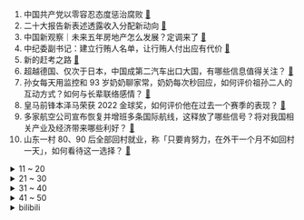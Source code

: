 1. 中国共产党以零容忍态度惩治腐败 [:link:](https://www.zhihu.com/question/574468368)
2. 二十大报告新表述透露收入分配新动向 [:link:](https://www.zhihu.com/question/574650439)
3. 中国新观察｜未来五年房地产怎么发展？定调来了 [:link:](https://www.zhihu.com/question/574636171)
4. 中纪委副书记：建立行贿人名单，让行贿人付出应有代价 [:link:](https://www.zhihu.com/question/574569087)
5. 新的赶考之路 [:link:](https://www.zhihu.com/question/574550973)
6. 超越德国、仅次于日本，中国成第二汽车出口大国，有哪些信息值得关注？ [:link:](https://www.zhihu.com/question/559362973)
7. 孙女每天用监控和 93 岁奶奶聊家常，奶奶每次秒回应，如何评价祖孙二人的互动方式？如何与长辈联络感情？ [:link:](https://www.zhihu.com/question/560103987)
8. 皇马前锋本泽马荣获 2022 金球奖，如何评价他在过去一个赛季的表现？ [:link:](https://www.zhihu.com/question/560307273)
9. 多家航空公司宣布恢复并增班多条国际航线，这释放了哪些信号？将对我国相关产业及经济带来哪些利好？ [:link:](https://www.zhihu.com/question/560233807)
10. 山东一村 80、90 后全部回村就业，称「只要肯努力，在外干一个月不如回村一天」，如何看待这一选择？ [:link:](https://www.zhihu.com/question/560019950)
<details>
<summary>11 ~ 20</summary>

11. 瑞典称「北溪管道调查结果太过敏感，无法分享」，有哪些信息值得关注？ [:link:](https://www.zhihu.com/question/560176796)
12. 「世界上最小的鸡」芦丁鸡走红网络，专家称「杂交新种应经审定」，这种鸡到底是什么「鸡」？ [:link:](https://www.zhihu.com/question/558552935)
13. 支教老师奖励优秀学生「小猪」，学生家养 9 个月后卖 4 千多元，如何看待此奖励措施？有哪些教育意义？ [:link:](https://www.zhihu.com/question/559902424)
14. 英媒称英国保守党高层将讨论首相特拉斯的去向，有人希望「特拉斯能在几天内辞职」，将对政局带来哪些影响？ [:link:](https://www.zhihu.com/question/560026170)
15. 电脑的发展以后会脱掉硬件哪个部位? [:link:](https://www.zhihu.com/question/551509900)
16. 为什么会有人觉得本次食品添加剂风波是“贩卖焦虑”？ [:link:](https://www.zhihu.com/question/558594653)
17. RNG 宣布 Maybe 核酸阳性，已弃权与 LGD 的比赛，RNG 后面的比赛还能正常进行吗？ [:link:](https://www.zhihu.com/question/560104315)
18. 如何评价一架满载弹药的俄军SU-34战斗机坠毁在俄国叶伊斯克市的居民楼上？ [:link:](https://www.zhihu.com/question/560300904)
19. 想要讲话发言滔滔不绝、不卡壳，都有哪些套路或技巧？ [:link:](https://www.zhihu.com/question/55077444)
20. 2022年「双十一」想入手一款家用投影仪，有哪些新款投影仪值得推荐呢？ [:link:](https://www.zhihu.com/question/560232820)
</details>
<details>
<summary>21 ~ 30</summary>

21. 英国首相承认在制定「迷你预算」时犯错并道歉，这意味着什么？对当前英国政局将带来哪些影响？ [:link:](https://www.zhihu.com/question/560333997)
22. 比亚迪现在辅助驾驶的缺失会成为比亚迪之后的隐患吗？ [:link:](https://www.zhihu.com/question/559227744)
23. 有哪些适合独处时看的电影？ [:link:](https://www.zhihu.com/question/559062788)
24. 中国游戏策划岗，35岁还未爬到主策或制作人，是否意味着彻底丧失升职或转型可能？ [:link:](https://www.zhihu.com/question/545619634)
25. 为什么有人总是想太多？ [:link:](https://www.zhihu.com/question/343284986)
26. 计算机博士刚刚进组，人工智能，导师说“深度学习研究5，6年了，出不了成果了”。我该怎么办？ [:link:](https://www.zhihu.com/question/554950172)
27. 为什么在《哈利·波特》里，中国没有魔法学校？ [:link:](https://www.zhihu.com/question/302960008)
28. 基辅清晨传出爆炸，外媒称「乌官员称基辅遭自杀式无人机袭击」，哪些信息值得关注？ [:link:](https://www.zhihu.com/question/560126202)
29. 为什么说错题本是一种伪努力？ [:link:](https://www.zhihu.com/question/549969050)
30. 《英雄联盟》S12总决赛8强出炉：RNG VS T1，RNG能进4强吗？ [:link:](https://www.zhihu.com/question/560031942)
</details>
<details>
<summary>31 ~ 40</summary>

31. iPhone14出现首次大幅降价，如果双十一降到4999你会买吗? [:link:](https://www.zhihu.com/question/558570060)
32. 为什么要珍惜带孩子的头三年？ [:link:](https://www.zhihu.com/question/470839638)
33. 硕士毕业后，选择国家电网还是比亚迪？ [:link:](https://www.zhihu.com/question/558956309)
34. TES 与 GAM 的比赛中疑似出现饮魔刀未触发的 BUG，如确认属实将造成哪些影响？ [:link:](https://www.zhihu.com/question/559947662)
35. 如何评价S12拳头公司的防疫水准？ [:link:](https://www.zhihu.com/question/560095080)
36. 《走近科学》有哪些侮辱观众智商的故事？ [:link:](https://www.zhihu.com/question/290071247)
37. 你在火车的卧铺上遇到过什么奇葩的事情？ [:link:](https://www.zhihu.com/question/304916747)
38. 维金斯新赛季工资 3360 万，新合同第一年只有 2430 万，你对该球员如何评价？ [:link:](https://www.zhihu.com/question/559825731)
39. 德媒称德国正沦为新的「欧洲病人」，如何看待这一评价？透露了哪些信息？ [:link:](https://www.zhihu.com/question/560088760)
40. 欧盟在能源问题上分歧严重，马克龙称希望马上实施「设立天然气共同采购平台」，欧洲能源问题将走向何方？ [:link:](https://www.zhihu.com/question/560090619)
</details>
<details>
<summary>41 ~ 50</summary>

41. 俄白组建区域联合部队，首批俄罗斯士兵已抵达白俄罗斯，如何看待此事？将产生哪些影响？ [:link:](https://www.zhihu.com/question/560175093)
42. 考研最后两个月应该如何度过? [:link:](https://www.zhihu.com/question/494214858)
43. 2022年双 11 临近，往年大促你都买过什么超值好物，而且至今还在用的？ [:link:](https://www.zhihu.com/question/554678518)
44. 考研需要从大几开始准备？ [:link:](https://www.zhihu.com/question/350785264)
45. 北约与俄罗斯相继开展核威慑演习，有哪些信息值得关注？ [:link:](https://www.zhihu.com/question/560260477)
46. 拜登 G20 峰会期间暂不打算与沙特王储会晤，白宫称将重新评估美国沙特关系，有哪些信息值得关注？ [:link:](https://www.zhihu.com/question/560226395)
47. 日本首相指示文部科学大臣对原「统一教会」进行调查，这会带来哪些影响？ [:link:](https://www.zhihu.com/question/560171685)
48. 德国担忧能源成本飙升或致多家医院倒闭，目前欧洲社会情况如何？ [:link:](https://www.zhihu.com/question/560230386)
49. 为什么上班很累，也没有意义还有很多人在坚持？ [:link:](https://www.zhihu.com/question/559172039)
50. 为什么古代汉族在东北的开拓止步于辽东？ [:link:](https://www.zhihu.com/question/558665436)
</details><details>
<summary>bilibili</summary>

1. 谁的副驾驶还没个小可爱啊 [:link:](//www.bilibili.com/video/BV1LR4y1X71L)
2. 全球十大自助餐之一！豪华邮轮上吃7天7夜是一种什么体验 [:link:](//www.bilibili.com/video/BV1DP411P7om)
3. “我超喜欢呆在里面的” [:link:](//www.bilibili.com/video/BV1AD4y1C721)
4. 【(G)I-DLE】[M/V] - 'Nxde' [:link:](//www.bilibili.com/video/BV1wW4y1n7y3)
5. 《one last shake》 [:link:](//www.bilibili.com/video/BV1He4y1v7tx)
6. “还有十分钟才考试，来得及” [:link:](//www.bilibili.com/video/BV1ve4y1S7W6)
7. 呱 [:link:](//www.bilibili.com/video/BV1Hd4y117qy)
8. 把200斤的男友打扮成我理想的帅哥，真的太不容易了！！！ [:link:](//www.bilibili.com/video/BV1te4y1S7eW)
9. 二十大报告金句视频版 [:link:](//www.bilibili.com/video/BV13g41187rQ)
10. 老公过年过节回娘家无聊时的那副德行 [:link:](//www.bilibili.com/video/BV12P411P7am)
<details>
<summary>11 ~ 20</summary>

11. 【高龄老人旅行攻略】带84岁的爷爷来一场说走就走的旅行需要花多少钱｜爷爷的一百个愿望｜攻略分享｜4天5夜北京之旅 [:link:](//www.bilibili.com/video/BV1CG411j7xa)
12. 当你拍短视频拍着玩却不小心火了 [:link:](//www.bilibili.com/video/BV1gG41177Bj)
13. 闪电侠做菜都没我这么急？ [:link:](//www.bilibili.com/video/BV14d4y117dc)
14. 龙族《IVORY TOWER》完整版翻唱 [:link:](//www.bilibili.com/video/BV1rG411j7u9)
15. 这真的不是全国统一的吗？ [:link:](//www.bilibili.com/video/BV1ve4y1E7yR)
16. 据说这才是正确的吃鱼方法？做完之后我直呼离谱到家！ [:link:](//www.bilibili.com/video/BV1Rm4y1A71t)
17. 小城市让人绝望的文娱生活！ [:link:](//www.bilibili.com/video/BV1xR4y1X7wj)
18. 用科学打破次元壁！我终于成为了我梦里的剑客！ [:link:](//www.bilibili.com/video/BV1fg411h7rP)
19. 对话河北首富 [:link:](//www.bilibili.com/video/BV1X44y1f7NE)
20. 北方人第一次来顺德，你告诉我这叫“简单喝碗粥”？ [:link:](//www.bilibili.com/video/BV1q14y177jn)
</details>
<details>
<summary>21 ~ 30</summary>

21. 外国博主英文讲解：二十大为什么如此重要？ [:link:](//www.bilibili.com/video/BV1ug41187Kx)
22. 【NCT】Cover | CHENLE, JISUNG - YOUTH (Troye Sivan) [:link:](//www.bilibili.com/video/BV1eD4y1C7Bs)
23. 退休教师李爷爷满头白发，在路灯下义务教孩子书法近10年，“老师”两个字突然在爷爷身上找到了答案！ [:link:](//www.bilibili.com/video/BV1u84y1z7A3)
24. 假如……人生能有一点变化…… [:link:](//www.bilibili.com/video/BV1z14y177iC)
25. 什么叫国产战争片天花板！《特级英雄黄继光》硬核影评 [:link:](//www.bilibili.com/video/BV17D4y1C7W5)
26. 你卡进了后室……但是你速通了它（要素过多注意） [:link:](//www.bilibili.com/video/BV1vR4y1X7P2)
27. 上次干活不小心摔伤了，养伤期间发个库存，感谢小伙伴们的支持。 [:link:](//www.bilibili.com/video/BV1yK411Q75o)
28. 最后一次上梁山！开启征辽新篇章！《水浒传》P42 [:link:](//www.bilibili.com/video/BV1kP41177Co)
29. 【原神】所有角色换成妮露大招，对你使用魅惑~ [:link:](//www.bilibili.com/video/BV19N4y1c7in)
30. 高情商vs低情商 [:link:](//www.bilibili.com/video/BV1nK411Q7Xc)
</details>
<details>
<summary>31 ~ 40</summary>

31. 爸爸教育女儿少玩点多花时间学习，反被女儿灵魂拷问 [:link:](//www.bilibili.com/video/BV1aG411j7uq)
32. 羊顿-羊子力学 [:link:](//www.bilibili.com/video/BV1M14y1E7jv)
33. 喜欢熬夜？把成年人哄睡是什么体验。。 [:link:](//www.bilibili.com/video/BV1rd4y117MG)
34. 【原神】强力对群，平民之友！一个角色两种玩法？0命妮露测评+教学攻略丨妮露使用体验报告 [:link:](//www.bilibili.com/video/BV1KR4y197xX)
35. 【阿斗】演技炸裂，句句扎心！值得N刷的审判名场面来了！美剧史诗巨作《权力的游戏》第14期 [:link:](//www.bilibili.com/video/BV18V4y1V7u8)
36. 这奇葩产品给我整傻了 [:link:](//www.bilibili.com/video/BV1Sg411h7o4)
37. 我说timing啊! 懂不懂中文啊！ [:link:](//www.bilibili.com/video/BV1ye4y1E7si)
38. 汉字 杀死了中国的神【思维实验室】 [:link:](//www.bilibili.com/video/BV14e4y1v7Yg)
39. 我，985人工智能，工资两千多，但为学生做了一个很酷的【游戏】 [:link:](//www.bilibili.com/video/BV1pe4y1v7Na)
40. 【原神】妮露抽取建议：0到6命强度+武器伤害期望对比，真·未来可期的新体系核心（妮露上线实测） [:link:](//www.bilibili.com/video/BV1b44y1f718)
</details>
<details>
<summary>41 ~ 50</summary>

41. 耗时两个月做出2.8米大宝 爷我直接横扫提瓦特 [:link:](//www.bilibili.com/video/BV1He4y1S7aG)
42. (G)I-DLE最新回归曲Nxde MV+首舞台公开 [:link:](//www.bilibili.com/video/BV1Q8411Y7Gv)
43. 【STN快报6.5季09】老黄翻车，4090无法驾驭的游戏出现 [:link:](//www.bilibili.com/video/BV12e4y1m76B)
44. 我宣布中式日料完爆传统日料【凭啥排长队ep02-令谷花开】 [:link:](//www.bilibili.com/video/BV1RP411P7iT)
45. 教18岁的弟弟炒菜，把我气的心肌梗塞了！！！ [:link:](//www.bilibili.com/video/BV1EK411Q7v3)
46. 今天给毛孩子们们做肉末面条 [:link:](//www.bilibili.com/video/BV1A8411s7xH)
47. 【明日方舟】泰拉文明的原点，海嗣起源真相。 [:link:](//www.bilibili.com/video/BV1ge411L7xd)
48. 【团宝】ya！大变活人！  | cos合集 [:link:](//www.bilibili.com/video/BV1ze4y1E7GM)
49. 明争暗斗，各怀鬼胎，人均800个心眼子【综艺大型修罗场】 [:link:](//www.bilibili.com/video/BV1Se4y1v7Em)
50. 《未 成 年 神 模 式》 [:link:](//www.bilibili.com/video/BV1mG4y1p7r7)
</details>
<details>
<summary>51 ~ 60</summary>

51. 【医学博士】为什么你越来越不行了？I 如何提高身体素质？ [:link:](//www.bilibili.com/video/BV1vG4y1p7sH)
52. 多莉：稻妻人的钱不给赚啊！！ [:link:](//www.bilibili.com/video/BV1ae4y1S7o2)
53. 央视曝光间谍被抓现场 [:link:](//www.bilibili.com/video/BV1nK411Q7V3)
54. 习近平：解决台湾问题是中国人自己的事 [:link:](//www.bilibili.com/video/BV1nW4y1J7YC)
55. 核酸刚开始的我vs现在的我 [:link:](//www.bilibili.com/video/BV1LR4y1R7Lq)
56. 饭后补救！全程不蹦不跳，告别罪恶感！ [:link:](//www.bilibili.com/video/BV1WW4y1J7ys)
57. 当你的浏览记录被泄露…【张勇的手机】 [:link:](//www.bilibili.com/video/BV1U44y1f73h)
58. 辣，太辣了 [:link:](//www.bilibili.com/video/BV1sR4y1X732)
59. 这个视频的潜力，够你上清北了 [:link:](//www.bilibili.com/video/BV1Ce4y1j79k)
60. 原材的品质，决定了产品质量！ [:link:](//www.bilibili.com/video/BV1Gt4y1F7GA)
</details>
<details>
<summary>61 ~ 70</summary>

61. 无处可逃，23位超毕业角色秒杀统辖矩阵 [:link:](//www.bilibili.com/video/BV1w14y1E7BX)
62. 我被童年的快乐治愈了，焦虑的成年人，一定要看这部江西方言电影 [:link:](//www.bilibili.com/video/BV1x84y1z7Jo)
63. 谁说弹钢琴可以变优雅，钢琴在他这会抑郁的 [:link:](//www.bilibili.com/video/BV15g411a7d2)
64. 咋混进来了个大佐？ [:link:](//www.bilibili.com/video/BV1YG411j7G4)
65. 《 新 概 念 自 律 》 [:link:](//www.bilibili.com/video/BV1S8411W78P)
66. 过了20岁，在幼儿园里穿的成熟一点.. [:link:](//www.bilibili.com/video/BV1MP411E7Fj)
67. 我高中同学已经结婚了，而我还是母胎单身...... [:link:](//www.bilibili.com/video/BV14G4y1n74h)
68. 女人过了20岁就不要穿的和孩子一样！ [:link:](//www.bilibili.com/video/BV1WP411N7Fw)
69. 【妮露】穷开心 [:link:](//www.bilibili.com/video/BV1qg411h7iJ)
70. 我们是什么关系呢？ [:link:](//www.bilibili.com/video/BV1se4y1E7F3)
</details>
<details>
<summary>71 ~ 80</summary>

71. 突发！梵高1889年的名画《向日葵》遇袭！ [:link:](//www.bilibili.com/video/BV1te4y1E7Sa)
72. 对话诺奖得主！！ [:link:](//www.bilibili.com/video/BV1p8411s7ow)
73. 穿大衣一定要扎的低丸子头！好看又简单，大家赶紧学起来呀！ [:link:](//www.bilibili.com/video/BV1Sg411h7HB)
74. 花15W日元挑战日本扭蛋机！竟然狂中大奖？！ [:link:](//www.bilibili.com/video/BV1Xg411h78z)
75. 手机神器李跳跳的真正用法，99%的人不知道！！！ [:link:](//www.bilibili.com/video/BV11R4y1R7P1)
76. 【S12全球总决赛】小组赛·附加赛 10月15日 JDG vs DK [:link:](//www.bilibili.com/video/BV1HK411Q7w5)
77. ⚡️求求《叶罗丽》不要再误人子弟！⚡️ [:link:](//www.bilibili.com/video/BV1f44y1f7TB)
78. 喜欢《黄焖鸡米饭》的味道吗？带上碗筷速速集合！ [:link:](//www.bilibili.com/video/BV1mP411P7SF)
79. 妈妈走进离世儿子的世界：他的世界太丰富，够我学一辈子 [:link:](//www.bilibili.com/video/BV1be4y1E7Ca)
80. 大悦爸：到底是谁在替我岁月静好！ [:link:](//www.bilibili.com/video/BV1wG41177CN)
</details>
<details>
<summary>81 ~ 90</summary>

81. 你们要的1588上海芥末来了，海胆鱼子酱吃爽了！ [:link:](//www.bilibili.com/video/BV1aG411j7Tz)
82. 一只老鼠右脑大半被人类神经细胞占据，这是它的行为和智能发生的变化 [:link:](//www.bilibili.com/video/BV1uG4y1n7G3)
83. 英国公婆开箱中国带回来的礼物！葱烧大排吃嗨了 [:link:](//www.bilibili.com/video/BV12K411Q7Fi)
84. 天生绝呸！ [:link:](//www.bilibili.com/video/BV1ie4y1E7u7)
85. 在瑞士农村吃席，6公里流水席，炖羊烤鹿都是硬菜 [:link:](//www.bilibili.com/video/BV1u14y1E7EE)
86. 【Faye詹雯婷x张远】跟着《诀爱》再回这个热烈的夏天吧~ [:link:](//www.bilibili.com/video/BV1CR4y1R76K)
87. 当黑客遇见了你 [:link:](//www.bilibili.com/video/BV1Ye411L7YU)
88. 反向负罪感，直击妈妈逻辑漏洞，亲妈也别想Pua我 [:link:](//www.bilibili.com/video/BV13e411L7TE)
89. 最精彩的一次演出，也许是出错的那一次；而最完美的销售，也许是意外的那一次。 [:link:](//www.bilibili.com/video/BV1M8411s7Fv)
90. 芬兰家人被脆皮猪肘子惊艳到目瞪口呆！新疆烤羊排配东北大冷面太上头，啃到狂飙中文！笑不活了！ [:link:](//www.bilibili.com/video/BV1YR4y1R7xN)
</details>
<details>
<summary>91 ~ 100</summary>

91. 这一刀下去，系统都要考虑下是什么反应【原神】 [:link:](//www.bilibili.com/video/BV14G411j72t)
92. 没点才艺都不敢说自己是ikun [:link:](//www.bilibili.com/video/BV1rm4y1A79M)
93. 南昌.私人D制  厨子探店¥238 [:link:](//www.bilibili.com/video/BV1dG411j7eg)
94. 《臭辣烫》 [:link:](//www.bilibili.com/video/BV1o14y177PF)
95. 青铜局到底多难打？ [:link:](//www.bilibili.com/video/BV1mG4y1n79h)
96. 迷惑行为：店员见我装那么多竟然还给我打折？？ [:link:](//www.bilibili.com/video/BV14e411L7Qk)
97. 当你尝试将高血压广告做成游戏... [:link:](//www.bilibili.com/video/BV1iN4y1c7PZ)
98. 收拾老船第48天，老船拆迁正式完工！诚邀各位云监工一起共享老船乔迁之喜 [:link:](//www.bilibili.com/video/BV1GN4y1w7Ra)
99. 姐妹齐心，三百多斤 [:link:](//www.bilibili.com/video/BV17e4y1v768)
100. 爆肝720集！我来告诉你李老板给光头强买装备花了多少钱！绝对出乎意料！ [:link:](//www.bilibili.com/video/BV1gN4y1w7y6)
</details></details>
